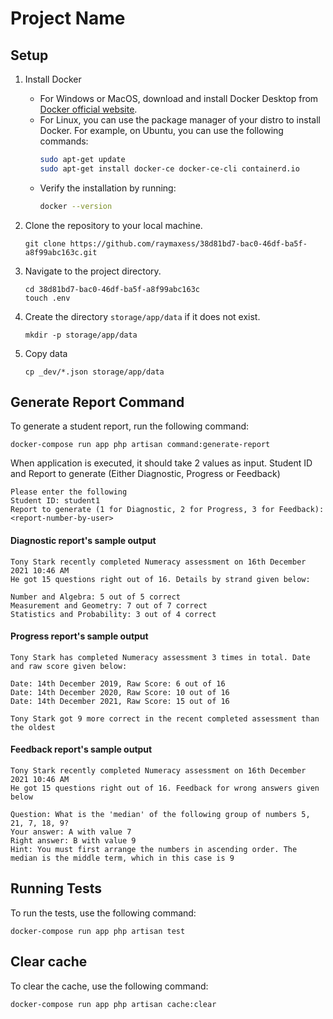 # Project Name

## Setup

1. Install Docker

   - For Windows or MacOS, download and install Docker Desktop from [Docker official website](https://www.docker.com/products/docker-desktop).
   - For Linux, you can use the package manager of your distro to install Docker. For example, on Ubuntu, you can use the following commands:
     ```bash
     sudo apt-get update
     sudo apt-get install docker-ce docker-ce-cli containerd.io
     ```
   - Verify the installation by running:
     ```bash
     docker --version
     ```

2. Clone the repository to your local machine.

   ```
   git clone https://github.com/raymaxess/38d81bd7-bac0-46df-ba5f-a8f99abc163c.git
   ```

3. Navigate to the project directory.

   ```
   cd 38d81bd7-bac0-46df-ba5f-a8f99abc163c
   touch .env
   ```

4. Create the directory `storage/app/data` if it does not exist.

   ```
   mkdir -p storage/app/data
   ```

5. Copy data
   ```
   cp _dev/*.json storage/app/data
   ```

## Generate Report Command

To generate a student report, run the following command:

```
docker-compose run app php artisan command:generate-report
```

When application is executed, it should take 2 values as input. Student ID and Report to generate (Either Diagnostic, Progress or Feedback)

```
Please enter the following
Student ID: student1
Report to generate (1 for Diagnostic, 2 for Progress, 3 for Feedback): <report-number-by-user>
```

#### Diagnostic report's sample output

```
Tony Stark recently completed Numeracy assessment on 16th December 2021 10:46 AM
He got 15 questions right out of 16. Details by strand given below:

Number and Algebra: 5 out of 5 correct
Measurement and Geometry: 7 out of 7 correct
Statistics and Probability: 3 out of 4 correct

```

#### Progress report's sample output

```
Tony Stark has completed Numeracy assessment 3 times in total. Date and raw score given below:

Date: 14th December 2019, Raw Score: 6 out of 16
Date: 14th December 2020, Raw Score: 10 out of 16
Date: 14th December 2021, Raw Score: 15 out of 16

Tony Stark got 9 more correct in the recent completed assessment than the oldest
```

#### Feedback report's sample output

```
Tony Stark recently completed Numeracy assessment on 16th December 2021 10:46 AM
He got 15 questions right out of 16. Feedback for wrong answers given below

Question: What is the 'median' of the following group of numbers 5, 21, 7, 18, 9?
Your answer: A with value 7
Right answer: B with value 9
Hint: You must first arrange the numbers in ascending order. The median is the middle term, which in this case is 9

```

## Running Tests

To run the tests, use the following command:

```
docker-compose run app php artisan test
```

## Clear cache
To clear the cache, use the following command:

```
docker-compose run app php artisan cache:clear
```
